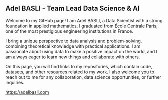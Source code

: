 ## Adel BASLI - Team Lead Data Science & AI

Welcome to my GitHub page! I am Adel BASLI, a Data Scientist with a strong foundation in applied mathematics. I graduated from École Centrale Paris, one of the most prestigious engineering institutions in France.

I bring a unique perspective to data analysis and problem-solving, combining theoretical knowledge with practical applications. I am passionate about using data to make a positive impact on the world, and I am always eager to learn new things and collaborate with others.

On this page, you will find links to my repositories, which contain code, datasets, and other resources related to my work. I also welcome you to reach out to me for any collaboration, data science opportunities, or further inquiries.

https://adelbasli.com
